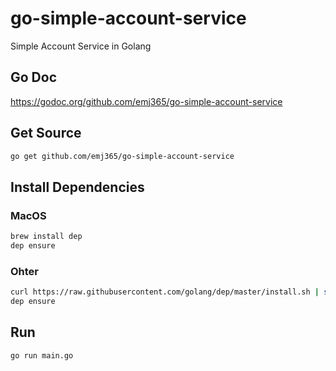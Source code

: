 # go-simple-account-service

Simple Account Service in Golang

## Go Doc

https://godoc.org/github.com/emj365/go-simple-account-service

## Get Source

```bash
go get github.com/emj365/go-simple-account-service
```

## Install Dependencies

### MacOS

```bash
brew install dep
dep ensure
```

### Ohter

```bash
curl https://raw.githubusercontent.com/golang/dep/master/install.sh | sh
dep ensure
```

## Run

```bash
go run main.go
```
